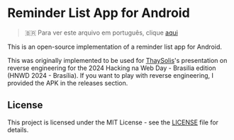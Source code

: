 # Reminder List App for Android

> 🇧🇷 Para ver este arquivo em português, clique [aqui](./README-pt.md)

This is an open-source implementation of a reminder list app for Android.

This was originally implemented to be used for [ThaySolis](https://github.com/ThaySolis)'s presentation on reverse engineering for the 2024 Hacking na Web Day - Brasilia edition (HNWD 2024 - Brasília). If you want to play with reverse engineering, I provided the APK in the releases section.

## License
This project is licensed under the MIT License - see the [LICENSE](./LICENSE) file for details.
